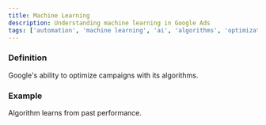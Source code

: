 ```yaml
---
title: Machine Learning
description: Understanding machine learning in Google Ads
tags: ['automation', 'machine learning', 'ai', 'algorithms', 'optimization', 'artificial intelligence', 'google ads']
---
```


### Definition
Google's ability to optimize campaigns with its algorithms.

### Example
Algorithm learns from past performance.